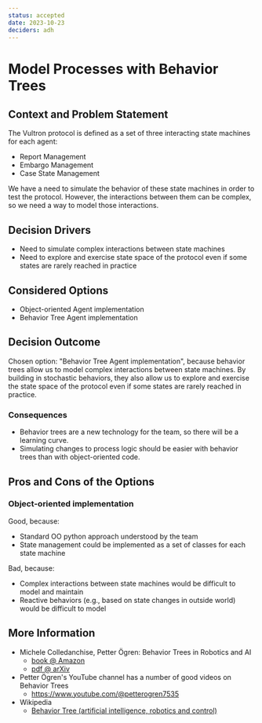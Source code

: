 ```yaml
---
status: accepted
date: 2023-10-23
deciders: adh
---
```

# Model Processes with Behavior Trees

## Context and Problem Statement

The Vultron protocol is defined as a set of three interacting state machines for each agent:

- Report Management
- Embargo Management
- Case State Management

We have a need to simulate the behavior of these state machines in order to test the protocol.
However, the interactions between them can be complex, so we need a way to model those interactions.

## Decision Drivers

- Need to simulate complex interactions between state machines
- Need to explore and exercise state space of the protocol even if some states are rarely reached in practice

## Considered Options

- Object-oriented Agent implementation
- Behavior Tree Agent implementation

## Decision Outcome

Chosen option: "Behavior Tree Agent implementation", because behavior trees allow us to model complex interactions
between state machines. By building in stochastic behaviors, they also allow us to explore and exercise the state space
of the protocol even if some states are rarely reached in practice.

### Consequences

- Behavior trees are a new technology for the team, so there will be a learning curve.
- Simulating changes to process logic should be easier with behavior trees than with object-oriented code.

## Pros and Cons of the Options

### Object-oriented implementation

Good, because:

- Standard OO python approach understood by the team
- State management could be implemented as a set of classes for each state machine

Bad, because:

- Complex interactions between state machines would be difficult to model and maintain
- Reactive behaviors (e.g., based on state changes in outside world) would be difficult to model

## More Information

- Michele Colledanchise, Petter Ögren: Behavior Trees in Robotics and AI
  - [book @ Amazon](https://www.amazon.com/Behavior-Trees-Robotics-Introduction-Intelligence/dp/1138593737)
  - [pdf @ arXiv](https://arxiv.org/abs/1709.00084)
- Petter Ögren's YouTube channel has a number of good videos on Behavior Trees
  - <https://www.youtube.com/@petterogren7535>
- Wikipedia
  - [Behavior Tree (artificial intelligence, robotics and control)](https://en.wikipedia.org/wiki/Behavior_tree_(artificial_intelligence,_robotics_and_control))
